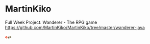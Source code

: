# MartinKiko

Full Week Project: Wanderer - The RPG game
https://github.com/MartinKiko/MartinKiko/tree/master/wanderer-java

<code><img height="20" src="https://raw.githubusercontent.com/github/explore/80688e429a7d4ef2fca1e82350fe8e3517d3494d/topics/git/git.png"></code>
